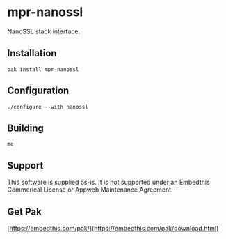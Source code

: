 mpr-nanossl
===

NanoSSL stack interface. 

## Installation

    pak install mpr-nanossl

## Configuration

    ./configure --with nanossl

## Building

    me

## Support

This software is supplied as-is. It is not supported under an Embedthis Commerical
License or Appweb Maintenance Agreement.

## Get Pak

[https://embedthis.com/pak/](https://embedthis.com/pak/download.html)
